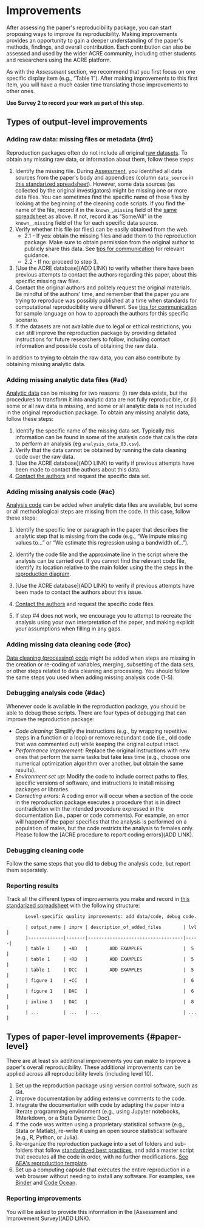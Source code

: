 # Improvements   
After assessing the paper's reproducibility package, you can start proposing ways to improve its reproducibility. Making improvements provides an opportunity to gain a deeper understanding of the paper's methods, findings, and overall contribution. Each contribution can also be assessed and used by the wider ACRE community, including other students and researchers using the ACRE platform.

As with the *Assessment* section, we recommend that you first focus on one specific display item (e.g., “Table 1”). After making improvements to this first item, you will have a much easier time translating those improvements to other ones.   

**Use Survey 2 to record your work as part of this step.**

## Types of output-level improvements

### Adding raw data: missing files or metadata {#rd}

Reproduction packages often do not include all original [raw datasets](#describe-inputs). To obtain any missing raw data, or information about them, follow these steps:

1. Identify the missing file. During [Assessment](#assessment), you identified all data sources from the paper's body and appendices (column `data_source` in [this standarized spreadsheet](https://docs.google.com/spreadsheets/d/1LUIdVFH0OfR70C7z07TYeE-uWzKI_JIeWUMaYhqEKK0/edit#gid=0&range=A1)). However, some data sources (as collected by the original investigators) might be missing one or more data files. You can sometimes find the specific name of those files by looking at the beginning of the cleaning code scripts. If you find the name of the file, record it in the `known_,missing` field of the [same spreadsheet](https://docs.google.com/spreadsheets/d/1LUIdVFH0OfR70C7z07TYeE-uWzKI_JIeWUMaYhqEKK0/edit#gid=0&range=A1) as above. If not, record it as “Some/All" in the `known_,missing` field of the for each specific data source.      
2. Verify whether this file (or files) can be easily obtained from the web.   
      - 2.1 - If yes: obtain the missing files and add them to the reproduction package. Make sure to obtain permission from the original author to publicly share this data. See [tips for communication](#tips-for-communication) for relevant guidance.   
      - 2.2 - If no: proceed to step 3.   
3. [Use the ACRE database](ADD LINK) to verify whether there have been previous attempts to contact the authors regarding this paper, about this specific missing raw files.  
4. Contact the original authors and politely request the original materials. Be mindful of the authors’ time, and remember that the paper you are trying to reproduce was possibly published at a time when standards for computational reproducibility were different. See [tips for communication](#tips-for-communication) for sample language on how to approach the authors for this specific scenario.  
5. If the datasets are not available due to legal or ethical restrictions, you can still improve the reproduction package by providing detailed instructions for future researchers to follow, including contact information and possible costs of obtaining the raw data.

In addition to trying to obtain the raw data, you can also contribute by obtaining missing analytic data.   


### Adding missing analytic data files {#ad}

[Analytic data](#describe-inputs) can be missing for two reasons: (i) raw data exists, but the procedures to transform it into analytic data are not fully reproducible, or (ii) some or all raw data is missing, and some or all analytic data is not included in the original reproduction package. To obtain any missing analytic data, follow these steps:

1. Identify the specific name of the missing data set. Typically this information can be found in some of the analysis code that calls the data to perform an analysis (eg `analysis_data_03.csv`).   
2. Verify that the data cannot be obtained by running the data cleaning code over the raw data.    
3. [Use the ACRE database](ADD LINK) to verify if previous attempts have been made to contact the authors about this data.    
4. [Contact the authors](#tips-for-communication) and request the specific data set.       

### Adding missing analysis code {#ac}
[Analysis code](#describe-inputs) can be added when analytic data files are available, but some or all methodological steps are missing from the code. In this case, follow these steps:  

1. Identify the specific line or paragraph in the paper that describes the analytic step that is missing from the code (e.g., “We impute missing values to...” or “We estimate this regression using a bandwidth of...”).  

2. Identify the code file and the approximate line in the script where the analysis can be carried out. If you cannot find the relevant code file, identify its location relative to the main folder using the the steps in the [reproduction diagram](#diagram).   

3. [Use the ACRE database](ADD LINK) to verify if previous attempts have been made to contact the authors about this issue.     

4. [Contact the authors](#tips-for-communication) and request the specific code files.     

5. If step #4 does not work, we encourage you to attempt to recreate the analysis using your own interpretation of the paper, and making explicit your assumptions when filling in any gaps.   

### Adding missing data cleaning code {#cc}  

[Data cleaning (processing) code](#describe-inputs) might be added when steps are missing in the creation or re-coding of variables, merging, subsetting of the data sets, or other steps related to data cleaning and processing. You should follow the same steps you used when adding missing analysis code (1-5).  

### Debugging analysis code  {#dac}

Whenever code is available in the reproduction package, you should be able to debug those scripts. There are four types of debugging that can improve the reproduction package:  

  - *Code cleaning:* Simplify the instructions (e.g., by wrapping repetitive steps in a function or a loop) or remove redundant code (i.e., old code that was commented out) while keeping the original output intact.  
  - *Performance improvement:* Replace the original instructions with new ones that perform the same tasks but take less time (e.g., choose one numerical optimization algorithm over another, but obtain the same results).    
  - *Environment set up:* Modify the code to include correct paths to files, specific versions of software, and instructions to install missing packages or libraries.    
  - *Correcting errors:* A coding error will occur when a section of the code in the reproduction package executes a procedure that is in direct contradiction with the intended procedure expressed in the documentation (i.e., paper or code comments). For example, an error will happen if the paper specifies that the analysis is performed on a population of males, but the code restricts the analysis to females only. Please follow the [ACRE procedure to report coding errors](ADD LINK).  


### Debugging cleaning code 

Follow the same steps that you did to debug the analysis code, but report them separately.  


### Reporting results    

Track all the different types of improvements you make and record in [this standarized spreadsheet](https://docs.google.com/spreadsheets/d/1LUIdVFH0OfR70C7z07TYeE-uWzKI_JIeWUMaYhqEKK0/edit#gid=0&range=A3) with the following structure:   

           Level-specific quality improvements: add data/code, debug code.

           | output_name | imprv | description_of_added_files        | lvl |
           |-------------|-------|-----------------------------------|-----|
           | table 1     | +AD   |        ADD EXAMPLES               |  5  |
           | table 1     | +RD   |        ADD EXAMPLES               |  5  |
           | table 1     | DCC   |        ADD EXAMPLES               |  5  |
           | figure 1    | +CC   |                                   |  6  |
           | figure 1    | DAC   |                                   |  6  |
           | inline 1    | DAC   |                                   |  8  |
           | ...         | ...   | ...                               | ... |  




##  Types of paper-level improvements {#paper-level}

There are at least  six additional improvements you can make to improve a paper's overall reproducibility. These additional improvements can be applied across all reproducibility levels (including level 10).    

1. Set up the reproduction package using version control software, such as Git.
2. Improve documentation by adding extensive comments to the code.
3. Integrate the documentation with code by adapting the paper into a literate programming environment (e.g., using Jupyter notebooks, RMarkdown, or a Stata Dynamic Doc).
4. If the code was written using a proprietary statistical software (e.g., Stata or Matlab), re-write it using an open source statistical software (e.g., R, Python, or Julia).
5. Re-organize the reproduction package into a set of folders and sub-folders that follow [standardized best practices](https://www.projecttier.org/tier-protocol/specifications/#overview-of-the-documentation), and add a master script that executes all the code in order, with no further modifications. [See AEA's reproduction template](https://github.com/AEADataEditor/replication-template).  
6. Set up a computing capsule that executes the entire reproduction in a web browser without needing to install any software. For examples, see [Binder](https://mybinder.org/) and [Code Ocean](https://codeocean.com/).


### Reporting improvements  
You will be asked to provide this information in the [Assessment and Improvement Survey](ADD LINK).   
